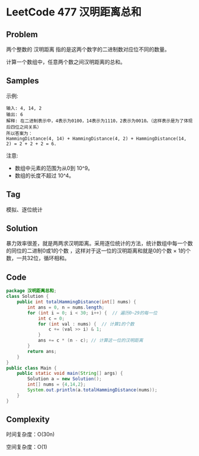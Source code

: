 # LeetCode 477 汉明距离总和

## Problem

两个整数的 汉明距离 指的是这两个数字的二进制数对应位不同的数量。

计算一个数组中，任意两个数之间汉明距离的总和。

## Samples

示例:

```
输入: 4, 14, 2
输出: 6
解释: 在二进制表示中，4表示为0100，14表示为1110，2表示为0010。（这样表示是为了体现后四位之间关系）
所以答案为：
HammingDistance(4, 14) + HammingDistance(4, 2) + HammingDistance(14, 2) = 2 + 2 + 2 = 6.
```

注意:

- 数组中元素的范围为从0到 10^9。
- 数组的长度不超过 10^4。

## Tag

模拟、逐位统计

## Solution

暴力效率很差，就是两两求汉明距离。采用逐位统计的方法，统计数组中每一个数的同位的二进制0或1的个数 ，这样对于这一位的汉明距离和就是0的个数 × 1的个数，一共32位，循环相和。

## Code

```java
package 汉明距离总和;
class Solution {
    public int totalHammingDistance(int[] nums) {
        int ans = 0, n = nums.length;
        for (int i = 0; i < 30; i++) {  // 遍历0~29的每一位
            int c = 0;
            for (int val : nums) {  // 计算1的个数
                c += (val >> i) & 1;
            }
            ans += c * (n - c); // 计算这一位的汉明距离
        }
        return ans;
    }
}
public class Main {
    public static void main(String[] args) {
        Solution a = new Solution();
        int[] nums = {4,14,2};
        System.out.println(a.totalHammingDistance(nums));
    }
}
```

## Complexity

时间复杂度：O(30n)

空间复杂度：O(1)

